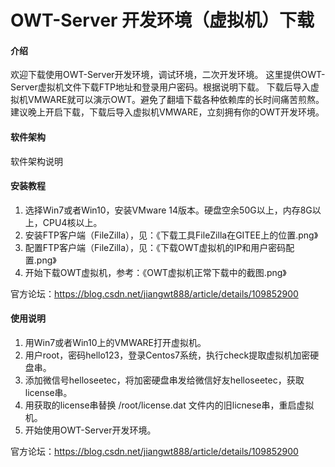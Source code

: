 # OWT-Server 开发环境（虚拟机）下载

#### 介绍
欢迎下载使用OWT-Server开发环境，调试环境，二次开发环境。
这里提供OWT-Server虚拟机文件下载FTP地址和登录用户密码。根据说明下载。
下载后导入虚拟机VMWARE就可以演示OWT。避免了翻墙下载各种依赖库的长时间痛苦煎熬。
建议晚上开启下载，下载后导入虚拟机VMWARE，立刻拥有你的OWT开发环境。

#### 软件架构
软件架构说明


#### 安装教程

1. 选择Win7或者Win10，安装VMware 14版本。硬盘空余50G以上，内存8G以上，CPU4核以上。
2. 安装FTP客户端（FileZilla），见：《下载工具FileZilla在GITEE上的位置.png》
3. 配置FTP客户端（FileZilla），见：《下载OWT虚拟机的IP和用户密码配置.png》
4. 开始下载OWT虚拟机，参考：《OWT虚拟机正常下载中的截图.png》

官方论坛：https://blog.csdn.net/jiangwt888/article/details/109852900
 


#### 使用说明

1.  用Win7或者Win10上的VMWARE打开虚拟机。
2.  用户root，密码hello123，登录Centos7系统，执行check提取虚拟机加密硬盘串。
3.  添加微信号helloseetec，将加密硬盘串发给微信好友helloseetec，获取license串。
4.  用获取的license串替换 /root/license.dat 文件内的旧licnese串，重启虚拟机。
5.  开始使用OWT-Server开发环境。

官方论坛：https://blog.csdn.net/jiangwt888/article/details/109852900
